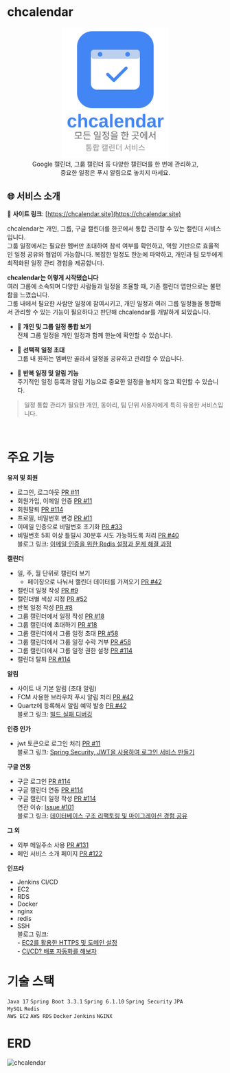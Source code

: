 # chcalendar
<div align="center">
  <img src="frontend/public/slogan.svg" alt="chcalendar slogan" width=250px>
</div>
<div align="center">
Google 캘린더, 그룹 캘린더 등 다양한 캘린더를 한 번에 관리하고, </br>
중요한 일정은 푸시 알림으로 놓치지 마세요. </br>
</div>

## 🌐 서비스 소개  
🔗 **사이트 링크**: [https://chcalendar.site](https://chcalendar.site)    

chcalendar는 개인, 그룹, 구글 캘린더를 한곳에서 통합 관리할 수 있는 캘린더 서비스입니다.  
그룹 일정에서는 필요한 멤버만 초대하여 참석 여부를 확인하고, 역할 기반으로 효율적인 일정 공유와 협업이 가능합니다.
복잡한 일정도 한눈에 파악하고, 개인과 팀 모두에게 최적화된 일정 관리 경험을 제공합니다.

**chcalendar는 이렇게 시작됐습니다**  
여러 그룹에 소속되며 다양한 사람들과 일정을 조율할 때, 기존 캘린더 앱만으로는 불편함을 느꼈습니다.  
그룹 내에서 필요한 사람만 일정에 참여시키고, 개인 일정과 여러 그룹 일정들을 통합해서 관리할 수 있는 기능이 필요하다고 판단해 chcalendar를 개발하게 되었습니다.

- 📅 **개인 및 그룹 일정 통합 보기**  
  전체 그룹 일정을 개인 일정과 함께 한눈에 확인할 수 있습니다.

- 👥 **선택적 일정 초대**  
  그룹 내 원하는 멤버만 골라서 일정을 공유하고 관리할 수 있습니다.

- 🔁 **반복 일정 및 알림 기능**  
  주기적인 일정 등록과 알림 기능으로 중요한 일정을 놓치지 않고 확인할 수 있습니다.

> 일정 통합 관리가 필요한 개인, 동아리, 팀 단위 사용자에게 특히 유용한 서비스입니다.
</br>

# 주요 기능
**유저 및 회원**
- 로그인, 로그아웃 [PR #11](https://github.com/chanheess/calendar/pull/11)
- 회원가입, 이메일 인증 [PR #11](https://github.com/chanheess/calendar/pull/11)
- 회원탈퇴 [PR #114](https://github.com/chanheess/calendar/pull/114)
- 프로필, 비밀번호 변경 [PR #11](https://github.com/chanheess/calendar/pull/11)
- 이메일 인증으로 비밀번호 초기화 [PR #33](https://github.com/chanheess/calendar/pull/33)
- 비밀번호 5회 이상 틀릴시 30분후 시도 가능하도록 처리 [PR #40](https://github.com/chanheess/calendar/pull/40)
</br>블로그 링크: [이메일 인증을 위한 Redis 설정과 문제 해결 과정](https://chanheess.tistory.com/271)

**캘린더**
- 일, 주, 월 단위로 캘린더 보기
    - 페이징으로 나눠서 캘린더 데이터를 가져오기 [PR #42](https://github.com/chanheess/calendar/pull/42/commits/1b451481a7df7af394fd1fd7bb2524173e0fc51e)
- 캘린더 일정 작성 [PR #9](https://github.com/chanheess/calendar/pull/9)
- 캘린더별 색상 지정 [PR #52](https://github.com/chanheess/calendar/pull/52)
- 반복 일정 작성 [PR #8](https://github.com/chanheess/calendar/pull/8)
- 그룹 캘린더에서 일정 작성 [PR #18](https://github.com/chanheess/calendar/pull/18)
- 그룹 캘린더에 초대하기 [PR #18](https://github.com/chanheess/calendar/pull/18)
- 그룹 캘린더에서 그룹 일정 초대 [PR #58](https://github.com/chanheess/calendar/pull/58)
- 그룹 캘린더에서 그룹 일정 수락 거부 [PR #58](https://github.com/chanheess/calendar/pull/58)
- 그룹 캘린더에서 그룹 일정 권한 설정 [PR #114](https://github.com/chanheess/calendar/pull/114)
- 캘린더 탈퇴 [PR #114](https://github.com/chanheess/calendar/pull/114)

**알림**
- 사이트 내 기본 알림 (초대 알림)
- FCM 사용한 브라우저 푸시 알림 처리 [PR #42](https://github.com/chanheess/calendar/pull/42)
- Quartz에 등록해서 알림 예약 발송 [PR #42](https://github.com/chanheess/calendar/pull/42)
</br>블로그 링크: [빌드 실패 디버깅](https://chanheess.tistory.com/278)

**인증 인가**
- jwt 토큰으로 로그인 처리 [PR #11](https://github.com/chanheess/calendar/pull/11)
</br>블로그 링크: [Spring Security, JWT을 사용하여 로그인 서비스 만들기](https://chanheess.tistory.com/258)

**구글 연동**
- 구글 로그인 [PR #114](https://github.com/chanheess/calendar/pull/114)
- 구글 캘린더 연동 [PR #114](https://github.com/chanheess/calendar/pull/114)
- 구글 캘린더 일정 작성 [PR #114](https://github.com/chanheess/calendar/pull/114)
</br>연관 이슈: [Issue #101](https://github.com/chanheess/calendar/issues/101)
</br>블로그 링크: [데이터베이스 구조 리팩토링 및 마이그레이션 경험 공유](https://chanheess.tistory.com/280)

**그 외**
- 외부 메일주소 사용 [PR #131](https://github.com/chanheess/calendar/pull/131)
- 메인 서비스 소개 페이지 [PR #122](https://github.com/chanheess/calendar/pull/122)

**인프라**
- Jenkins CI/CD
- EC2
- RDS
- Docker
- nginx
- redis
- SSH
</br>블로그 링크: </br>- [EC2를 활용한 HTTPS 및 도메인 설정](https://chanheess.tistory.com/274)
</br>- [CI/CD? 배포 자동화를 해보자](https://chanheess.tistory.com/275)

# 기술 스택 
`Java 17` `Spring Boot 3.3.1` `Spring 6.1.10` `Spring Security` `JPA`<br/>
`MySQL` `Redis`<br/>
`AWS EC2` `AWS RDS` `Docker` `Jenkins` `NGINX`

# ERD
 <img width="1140" height="1272" alt="chcalendar" src="https://github.com/user-attachments/assets/23ebf620-0ac8-423a-8011-24667ff37816" />



